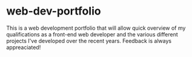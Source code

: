 # web-dev-portfolio

This is a web development portfolio that will allow quick overview of my qualifications as a front-end web developer and the various different projects I've developed over the recent years. Feedback is always appreaciated!
